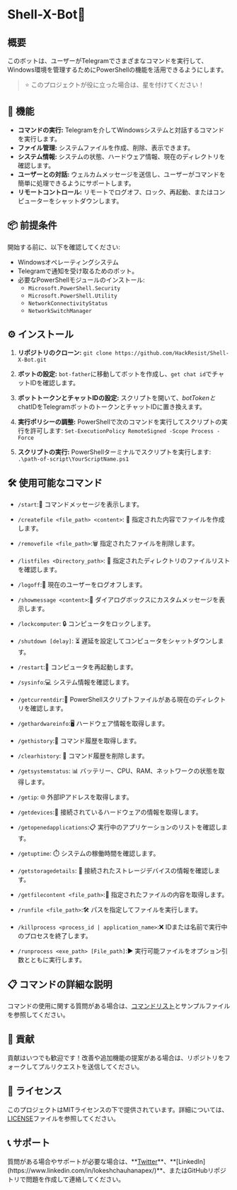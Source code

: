 # Shell-X-Bot🤖
## 概要
このボットは、ユーザーがTelegramでさまざまなコマンドを実行して、Windows環境を管理するためにPowerShellの機能を活用できるようにします。

>⭐ このプロジェクトが役に立った場合は、星を付けてください！

## 🚀 機能
- **コマンドの実行:** Telegramを介してWindowsシステムと対話するコマンドを実行します。
- **ファイル管理:** システムファイルを作成、削除、表示できます。
- **システム情報:** システムの状態、ハードウェア情報、現在のディレクトリを確認します。
- **ユーザーとの対話:** ウェルカムメッセージを送信し、ユーザーがコマンドを簡単に処理できるようにサポートします。
- **リモートコントロール:** リモートでログオフ、ロック、再起動、またはコンピューターをシャットダウンします。

## 📦 前提条件
開始する前に、以下を確認してください:
- Windowsオペレーティングシステム
- Telegramで通知を受け取るためのボット。
- 必要なPowerShellモジュールのインストール:
  - `Microsoft.PowerShell.Security`
  - `Microsoft.PowerShell.Utility`
  - `NetworkConnectivityStatus`
  - `NetworkSwitchManager`

## ⚙️ インストール
1. **リポジトリのクローン:**
    `git clone https://github.com/HackResist/Shell-X-Bot.git`

2. **ボットの設定:** `bot-father`に移動してボットを作成し、`get chat id`でチャットIDを確認します。
3. **ボットトークンとチャットIDの設定:** スクリプトを開いて、$botTokenと$chatIDをTelegramボットのトークンとチャットIDに置き換えます。

4. **実行ポリシーの調整:** PowerShellで次のコマンドを実行してスクリプトの実行を許可します:
```Set-ExecutionPolicy RemoteSigned -Scope Process -Force```
5. **スクリプトの実行:** PowerShellターミナルでスクリプトを実行します: `.\path-of-script\YourScriptName.ps1`

## 🛠️ 使用可能なコマンド
- `/start`:👋 コマンドメッセージを表示します。

- `/createfile <file_path> <content>`: 📝 指定された内容でファイルを作成します。

- `/removefile <file_path>`:🗑️ 指定されたファイルを削除します。

- `/listfiles <Directory_path>`: 📂 指定されたディレクトリのファイルリストを確認します。

- `/logoff`:🔐 現在のユーザーをログオフします。

- `/showmessage <content>`:💬 ダイアログボックスにカスタムメッセージを表示します。

- `/lockcomputer`: 🔒 コンピュータをロックします。

- `/shutdown [delay]`: ⏳ 遅延を設定してコンピュータをシャットダウンします。

- `/restart`:🔄 コンピュータを再起動します。

- `/sysinfo`:💻 システム情報を確認します。

- `/getcurrentdir`:📁 PowerShellスクリプトファイルがある現在のディレクトリを確認します。

- `/gethardwareinfo`:🖥️ ハードウェア情報を取得します。

- `/gethistory`:📝 コマンド履歴を取得します。

- `/clearhistory`: 🧹 コマンド履歴を削除します。

- `/getsystemstatus`: 📊 バッテリー、CPU、RAM、ネットワークの状態を取得します。

- `/getip`: 🌐 外部IPアドレスを取得します。

- `/getdevices`:🔌 接続されているハードウェアの情報を取得します。

- `/getopenedapplications`:📋 実行中のアプリケーションのリストを確認します。

- `/getuptime`: ⏱️ システムの稼働時間を確認します。

- `/getstoragedetails`: 💾 接続されたストレージデバイスの情報を確認します。

- `/getfilecontent <file_path>`:📄 指定されたファイルの内容を取得します。

- `/runfile <file_path>`:🛠️ パスを指定してファイルを実行します。

- `/killprocess <process_id | application_name>`:❌ IDまたは名前で実行中のプロセスを終了します。

- `/runprocess <exe_path> [File_path]`:▶️ 実行可能ファイルをオプション引数とともに実行します。

## 📋 コマンドの詳細な説明
コマンドの使用に関する質問がある場合は、[コマンドリスト](/docs/command/command_ja.md)とサンプルファイルを参照してください。

## 🤝 貢献
貢献はいつでも歓迎です！改善や追加機能の提案がある場合は、リポジトリをフォークしてプルリクエストを送信してください。

## 📜 ライセンス
このプロジェクトはMITライセンスの下で提供されています。詳細については、[LICENSE](/./LICENSE)ファイルを参照してください。

## 📞 サポート
質問がある場合やサポートが必要な場合は、**[Twitter](https://x.com/dev_lokesh_)**、**[LinkedIn](https://www.linkedin.com/in/lokeshchauhanapex/)**、またはGitHubリポジトリで問題を作成して連絡してください。
